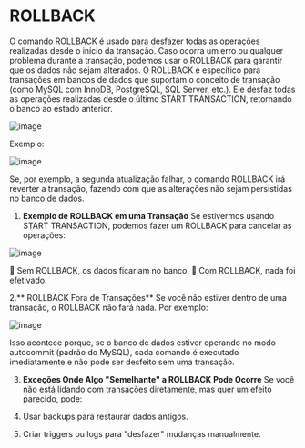 # ROLLBACK

O comando ROLLBACK é usado para desfazer todas as operações realizadas desde o início da transação. Caso ocorra um erro ou qualquer problema durante a transação, podemos usar o ROLLBACK para garantir que os dados não sejam alterados.
O ROLLBACK é específico para transações em bancos de dados que suportam o conceito de transação (como MySQL com InnoDB, PostgreSQL, SQL Server, etc.). Ele desfaz todas as operações realizadas desde o último START TRANSACTION, retornando o banco ao estado anterior.


![image](https://github.com/user-attachments/assets/76a7d5f1-1eac-419c-ae67-aa5f2f9fd9ae)

Exemplo: 


![image](https://github.com/user-attachments/assets/2a97ec27-2bb3-4578-ba63-a43c67817ce0)


Se, por exemplo, a segunda atualização falhar, o comando ROLLBACK irá reverter a transação, fazendo com que as alterações não sejam persistidas no banco de dados.

1. **Exemplo de ROLLBACK em uma Transação**
Se estivermos usando START TRANSACTION, podemos fazer um ROLLBACK para cancelar as operações:

![image](https://github.com/user-attachments/assets/e1daeb3f-4978-4b83-873b-df8e8a5824ba)


🔹 Sem ROLLBACK, os dados ficariam no banco.
🔹 Com ROLLBACK, nada foi efetivado.


2.** ROLLBACK Fora de Transações**
Se você não estiver dentro de uma transação, o ROLLBACK não fará nada. Por exemplo:

![image](https://github.com/user-attachments/assets/bfa76e16-e3b8-4316-84ce-3a13d00bd6e2)

Isso acontece porque, se o banco de dados estiver operando no modo autocommit (padrão do MySQL), cada comando é executado imediatamente e não pode ser desfeito sem uma transação.

3. **Exceções Onde Algo "Semelhante" a ROLLBACK Pode Ocorre**
Se você não está lidando com transações diretamente, mas quer um efeito parecido, pode:

1. Usar backups para restaurar dados antigos.
2. Criar triggers ou logs para "desfazer" mudanças manualmente.






